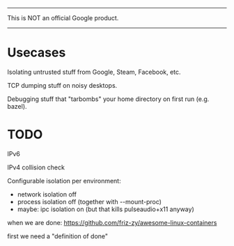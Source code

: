***
This is NOT an official Google product.
***

# Usecases

Isolating untrusted stuff from Google, Steam, Facebook, etc.

TCP dumping stuff on noisy desktops.

Debugging stuff that "tarbombs" your home directory on first run (e.g. bazel).

# TODO

IPv6

IPv4 collision check

Configurable isolation per environment:

  - network isolation off
  - process isolation off (together with --mount-proc)
  - maybe: ipc isolation on (but that kills pulseaudio+x11 anyway)

when we are done: https://github.com/friz-zy/awesome-linux-containers

first we need a "definition of done"
